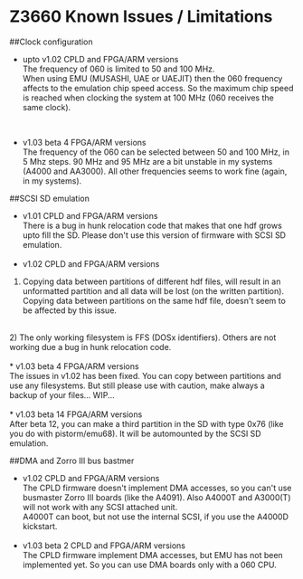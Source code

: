 # Z3660 Known Issues / Limitations

##Clock configuration
 * upto v1.02 CPLD and FPGA/ARM versions<br>
The frequency of 060 is limited to 50 and 100 MHz.
<br>When using EMU (MUSASHI, UAE or UAEJIT) then the 060 frequency affects to the emulation chip speed access. So the maximum chip speed is reached when clocking the system at 100 MHz (060 receives the same clock).
<br>

* v1.03 beta 4 FPGA/ARM versions<br>
The frequency of the 060 can be selected between 50 and 100 MHz, in 5 Mhz steps. 90 MHz and 95 MHz are a bit unstable in my systems (A4000 and AA3000). All other frequencies seems to work fine (again, in my systems).

##SCSI SD emulation
 * v1.01 CPLD and FPGA/ARM versions<br>
There is a bug in hunk relocation code that makes that one hdf grows upto fill the SD. Please don't use this version of firmware with SCSI SD emulation.
 <br><br>
 * v1.02 CPLD and FPGA/ARM versions<br>
 1) Copying data between partitions of different hdf files, will result in an unformatted partition and all data will be lost (on the written partition).
<br> Copying data between partitions on the same hdf file, doesn't seem to be affected by this issue.
<br>
 2) The only working filesystem is FFS (DOSx identifiers). Others are not working due a bug in hunk relocation code.
<br><br>
 * v1.03 beta 4 FPGA/ARM versions<br>
 The issues in v1.02 has been fixed. You can copy between partitions and use any filesystems.
 But still please use with caution, make always a backup of your files... WIP...
<br><br>
 * v1.03 beta 14 FPGA/ARM versions<br>
 After beta 12, you can make a third partition in the SD with type 0x76 (like you do with pistorm/emu68). It will be automounted by the SCSI SD emulation.
 
##DMA and Zorro III bus bastmer
 * v1.02 CPLD and FPGA/ARM versions<br>
The CPLD firmware doesn't implement DMA accesses, so you can't use busmaster Zorro III boards (like the A4091).
Also A4000T and A3000(T) will not work with any SCSI attached unit.
<br>A4000T can boot, but not use the internal SCSI, if you use the A4000D kickstart.
<br><br>
 * v1.03 beta 2 CPLD and FPGA/ARM versions<br>
The CPLD firmware implement DMA accesses, but EMU has not been implemented yet. So you can use DMA boards only with a 060 CPU.
